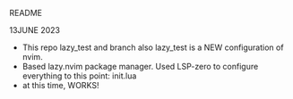 README

13JUNE 2023
-   This repo lazy_test and branch also lazy_test is a NEW configuration of nvim.
-   Based lazy.nvim package manager.   Used LSP-zero to configure everything to this point:  init.lua
-   at this time,  WORKS!

